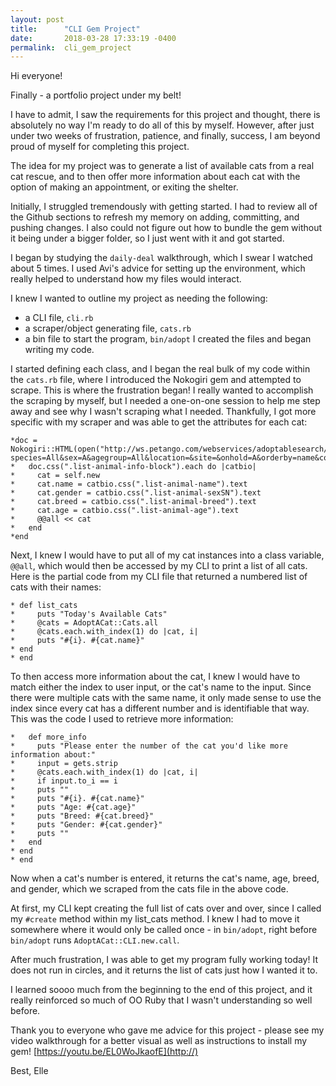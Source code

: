 ```yaml
---
layout: post
title:      "CLI Gem Project"
date:       2018-03-28 17:33:19 -0400
permalink:  cli_gem_project
---
```



Hi everyone!

Finally - a portfolio project under my belt!

I have to admit, I saw the requirements for this project and thought, there is absolutely no way I'm ready to do all of this by myself. However, after just under two weeks of frustration, patience, and finally, success, I am beyond proud of myself for completing this project.

The idea for my project was to generate a list of available cats from a real cat rescue, and to then offer more information about each cat with the option of making an appointment, or exiting the shelter.

Initially, I struggled tremendously with getting started. I had to review all of the Github sections to refresh my memory on adding, committing, and pushing changes. I also could not figure out how to bundle the gem without it being under a bigger folder, so I just went with it and got started.

I began by studying the `daily-deal` walkthrough, which I swear I watched about 5 times. I used Avi's advice for setting up the environment, which really helped to understand how my files would interact.

I knew I wanted to outline my project as needing the following:
* a CLI file, `cli.rb`
* a scraper/object generating file, `cats.rb`
* a bin file to start the program, `bin/adopt`
I created the files and began writing my code.

I started defining each class, and I began the real bulk of my code within the `cats.rb` file, where I introduced the Nokogiri gem and attempted to scrape.  This is where the frustration began! I really wanted to accomplish the scraping by myself, but I needed a one-on-one session to help me step away and see why I wasn't scraping what I needed. Thankfully, I got more specific with my scraper and was able to get the attributes for each cat:

```
*doc = Nokogiri::HTML(open("http://ws.petango.com/webservices/adoptablesearch/wsAdoptableAnimals.aspx?species=All&sex=A&agegroup=All&location=&site=&onhold=A&orderby=name&colnum=4&css=https://ws.petango.com/WebServices/adoptablesearch/css/styles.css&authkey=uqn3fk5upf1ol62utcer2x7b0sfg42ytj6j51sefh01e5u64k6&recAmount=&detailsInPopup=No&featuredPet=Include&stageID="))
*   doc.css(".list-animal-info-block").each do |catbio|
*     cat = self.new
*     cat.name = catbio.css(".list-animal-name").text
*     cat.gender = catbio.css(".list-animal-sexSN").text
*     cat.breed = catbio.css(".list-animal-breed").text
*     cat.age = catbio.css(".list-animal-age").text
*     @@all << cat
*   end
*end
```

Next, I knew I would have to put all of my cat instances into a class variable, `@@all`, which would then be accessed by my CLI to print a list of all cats. Here is the partial code from my CLI file that returned a numbered list of cats with their names: 

```
* def list_cats
*     puts "Today's Available Cats"
*     @cats = AdoptACat::Cats.all
*     @cats.each.with_index(1) do |cat, i|
*     puts "#{i}. #{cat.name}"
* end
* end
```

To then access more information about the cat, I knew I would have to match either the index to user input, or the cat's name to the input. Since there were multiple cats with the same name, it only made sense to use the index since every cat has a different number and is identifiable that way. This was the code I used to retrieve more information:  

```
*   def more_info
*     puts "Please enter the number of the cat you'd like more information about:"
*     input = gets.strip
*     @cats.each.with_index(1) do |cat, i|
*     if input.to_i == i
*     puts ""
*     puts "#{i}. #{cat.name}"
*     puts "Age: #{cat.age}"
*     puts "Breed: #{cat.breed}"
*     puts "Gender: #{cat.gender}"
*     puts ""
*   end
* end
* end
 ```

Now when a cat's number is entered, it returns the cat's name, age, breed, and gender, which we scraped from the cats file in the above code.

At first, my CLI kept creating the full list of cats over and over, since I called my `#create` method within my list_cats method. I knew I had to move it somewhere where it would only be called once - in `bin/adopt`, right before `bin/adopt` runs `AdoptACat::CLI.new.call`.

After much frustration, I was able to get my program fully working today! It does not run in circles, and it returns the list of cats just how I wanted it to. 

I learned soooo much from the beginning to the end of this project, and it really reinforced so much of OO Ruby that I wasn't understanding so well before. 

Thank you to everyone who gave me advice for this project - please see my video walkthrough for a better visual as well as instructions to install my gem! [https://youtu.be/EL0WoJkaofE](http://)

Best,
Elle


